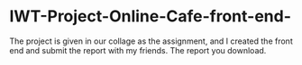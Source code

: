 # IWT-Project-Online-Cafe-front-end-
The project is given in our collage as the assignment, and I created the front end and submit the report with my friends. The report you download.
